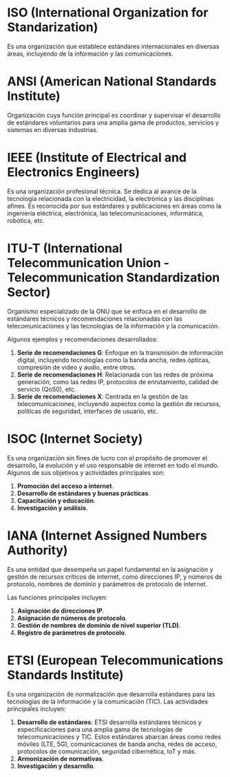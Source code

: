 
# ISO (International Organization for Standarization)
Es una organización que establece estándares internacionales en diversas áreas, incluyendo de la información y las comunicaciones.

# ANSI (American National Standards Institute)
Organización cuya función principal es coordinar y supervisar el desarrollo de estándares voluntarios para una amplia gama de productos, servicios y sistemas en diversas industrias.

# IEEE (Institute of Electrical and Electronics Engineers)
Es una organización profesional técnica. Se dedica al avance de la tecnología relacionada con la electricidad, la electrónica y las disciplinas afines. Es reconocida por sus estándares y publicaciones en áreas como la ingeniería eléctrica, electrónica, las telecomunicaciones, informática, robótica, etc.

# ITU-T (International Telecommunication Union - Telecommunication Standardization Sector)
Organismo especializado de la ONU que se enfoca en el desarrollo de estándares técnicos y recomendaciones relacionadas con las telecomunicaciones y las tecnologías de la información y la comunicación.

Algunos ejemplos y recomendaciones desarrollados:
1. **Serie de recomendaciones G**: Enfoque en la transmisión de información digital, incluyendo tecnologías como la banda ancha, redes ópticas, compresión de video y audio, entre otros.
2. **Serie de recomendaciones H**: Relacionada con las redes de próxima generación, como las redes IP, protocolos de enrutamiento, calidad de servicio (QoS0), etc.
3. **Serie de recomendaciones X**: Centrada en la gestión de las telecomunicaciones, incluyendo aspectos como la gestión de recursos, políticas de seguridad, interfaces de usuario, etc.

# ISOC (Internet Society)
Es una organización sin fines de lucro con el propósito de promover el desarrollo, la evolución y el uso responsable de internet en todo el mundo. Algunos de sus objetivos y actividades principales son:

1. **Promoción del acceso a internet**.
2. **Desarrollo de estándares y buenas prácticas**.
3. **Capacitación y educación**.
4. **Investigación y análisis**.


# IANA (Internet Assigned Numbers Authority)
Es una entidad que desempeña un papel fundamental en la asignación y gestión de recursos críticos de internet, como direcciones IP, y números de protocolo, nombres de dominio y parámetros de protocolo de internet.

Las funciones principales incluyen:

1. **Asignación de direcciones IP**.
2. **Asignación de números de protocolo**.
3. **Gestión de nombres de dominio de nivel superior (TLD)**.
4. **Registro de parámetros de protocolo**.

# ETSI (European Telecommunications Standards Institute)
Es una organización de normalización que desarrolla estándares para las tecnologías de la información y la comunicación (TIC). Las actividades principales incluyen:

1. **Desarrollo de estándares**: ETSI desarrolla estándares técnicos y especificaciones para una amplia gama de tecnologías de telecomunicaciones y TIC. Estos estándares abarcan áreas como redes móviles (LTE, 5G), comunicaciones de banda ancha, redes de acceso, protocolos de comunicación, seguridad cibernética, IoT y más.
2. **Armonización de normativas**.
3. **Investigación y desarrollo**.



